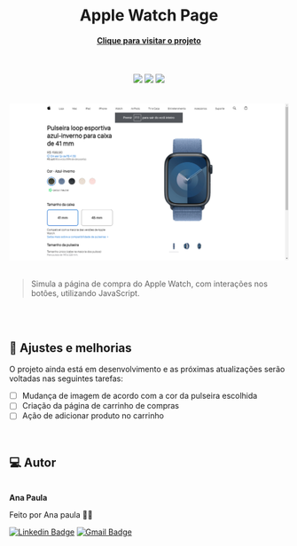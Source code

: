 <h1 align="center">Apple Watch Page</h1>
<h4 align="center"><a href="https://anapaulasanto.github.io/Projeto-Apple-Watch/">Clique para visitar o projeto</a></h4>
<br><br>


 <div align="center">
 <img src="https://img.shields.io/badge/html5-%23E34F26.svg?style=for-the-badge&logo=html5&logoColor=white">
 <img src="https://img.shields.io/badge/css3-%231572B6.svg?style=for-the-badge&logo=css3&logoColor=white">
 <img src="https://img.shields.io/badge/javascript-%23323330.svg?style=for-the-badge&logo=javascript&logoColor=%23F7DF1E">
 </div>
 <br><br>
 
 <div align="center">
  <img alt="banner" title="banner" src="./imagens/banner1.png">
</div>

<br>

> Simula a página de compra do Apple Watch, com interações nos botôes, utilizando JavaScript.

<br><br>

## 📝 Ajustes e melhorias
O projeto ainda está em desenvolvimento e as próximas atualizações serão voltadas nas seguintes tarefas:

- [ ] Mudança de imagem de acordo com a cor da pulseira escolhida
- [ ] Criação da página de carrinho de compras
- [ ] Ação de adicionar produto no carrinho

<br>
<h2> 💻 Autor</h2>

 <img style="border-radius: 50%;" src="https://avatars.githubusercontent.com/u/149811410?s=400&u=bb09c5d7f36aed097c3d8654b8d445ee587ed4b1&v=4" width="100px;" alt=""/>
 <br />
 <b>Ana Paula</b>


Feito por Ana paula 👋🏽 

[![Linkedin Badge](https://img.shields.io/badge/-Ana-blue?style=flat-square&logo=Linkedin&logoColor=white&link=https://www.linkedin.com/in/ana-paula-araujo-22bb69267?utm_source=share&utm_campaign=share_via&utm_content=profile&utm_medium=ios_app)](https://www.linkedin.com/in/ana-paula-araujo-22bb69267?utm_source=share&utm_campaign=share_via&utm_content=profile&utm_medium=ios_app) 
[![Gmail Badge](https://img.shields.io/badge/-Gmail-c14438?style=flat-square&logo=Gmail&logoColor=white&link=mailto:ana.paraujosanto@gmail.com)](mailto:ana.paraujosanto@gmail.com)
